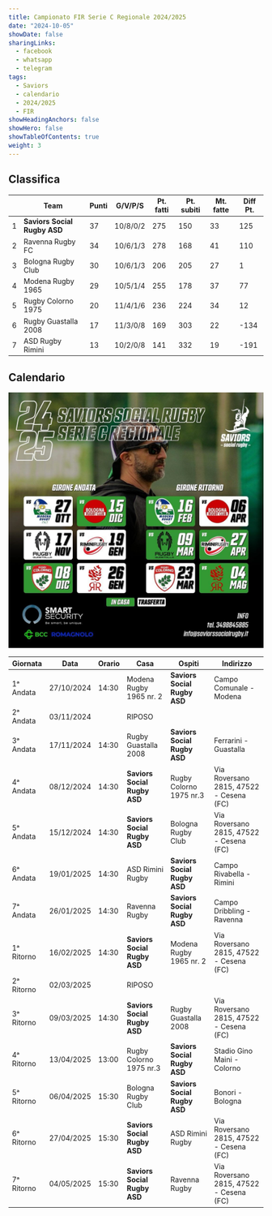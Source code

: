 ```yaml
---
title: Campionato FIR Serie C Regionale 2024/2025
date: "2024-10-05"
showDate: false
sharingLinks:
  - facebook
  - whatsapp
  - telegram
tags:
  - Saviors
  - calendario
  - 2024/2025
  - FIR
showHeadingAnchors: false
showHero: false
showTableOfContents: true
weight: 3
---
```


## Classifica

|     | Team                         | Punti | G/V/P/S  | Pt. fatti | Pt. subiti | Mt. fatte | Diff Pt. |
| --- | ---------------------------- | ----- | -------- | --------- | ---------- | --------- | -------- |
| 1   | **Saviors Social Rugby ASD** | 37    | 10/8/0/2 | 275       | 150        | 33        | 125      |
| 2   | Ravenna Rugby FC             | 34    | 10/6/1/3 | 278       | 168        | 41        | 110      |
| 3   | Bologna Rugby Club           | 30    | 10/6/1/3 | 206       | 205        | 27        | 1        |
| 4   | Modena Rugby 1965            | 29    | 10/5/1/4 | 255       | 178        | 37        | 77       |
| 5   | Rugby Colorno 1975           | 20    | 11/4/1/6 | 236       | 224        | 34        | 12       |
| 6   | Rugby Guastalla 2008         | 17    | 11/3/0/8 | 169       | 303        | 22        | -134     |
| 7   | ASD Rugby Rimini             | 13    | 10/2/0/8 | 141       | 332        | 19        | -191     |

## Calendario

![](./featured.jpg)

| Giornata   | Data       | Orario | Casa                         | Ospiti                       | Indirizzo                               |
| ---------- | ---------- | ------ | ---------------------------- | ---------------------------- | --------------------------------------- |
| 1ᵃ Andata  | 27/10/2024 | 14:30  | Modena Rugby 1965 nr. 2      | **Saviors Social Rugby ASD** | Campo Comunale - Modena                 |
| 2ᵃ Andata  | 03/11/2024 |        | RIPOSO                       |                              |                                         |
| 3ᵃ Andata  | 17/11/2024 | 14:30  | Rugby Guastalla 2008         | **Saviors Social Rugby ASD** | Ferrarini - Guastalla                   |
| 4ᵃ Andata  | 08/12/2024 | 14:30  | **Saviors Social Rugby ASD** | Rugby Colorno 1975 nr.3      | Via Roversano 2815, 47522 - Cesena (FC) |
| 5ᵃ Andata  | 15/12/2024 | 14:30  | **Saviors Social Rugby ASD** | Bologna Rugby Club           | Via Roversano 2815, 47522 - Cesena (FC) |
| 6ᵃ Andata  | 19/01/2025 | 14:30  | ASD Rimini Rugby             | **Saviors Social Rugby ASD** | Campo Rivabella - Rimini                |
| 7ᵃ Andata  | 26/01/2025 | 14:30  | Ravenna Rugby                | **Saviors Social Rugby ASD** | Campo Dribbling - Ravenna               |
| 1ᵃ Ritorno | 16/02/2025 | 14:30  | **Saviors Social Rugby ASD** | Modena Rugby 1965 nr. 2      | Via Roversano 2815, 47522 - Cesena (FC) |
| 2ᵃ Ritorno | 02/03/2025 |        | RIPOSO                       |                              |                                         |
| 3ᵃ Ritorno | 09/03/2025 | 14:30  | **Saviors Social Rugby ASD** | Rugby Guastalla 2008         | Via Roversano 2815, 47522 - Cesena (FC) |
| 4ᵃ Ritorno | 13/04/2025 | 13:00  | Rugby Colorno 1975 nr.3      | **Saviors Social Rugby ASD** | Stadio Gino Maini - Colorno             |
| 5ᵃ Ritorno | 06/04/2025 | 15:30  | Bologna Rugby Club           | **Saviors Social Rugby ASD** | Bonori - Bologna                        |
| 6ᵃ Ritorno | 27/04/2025 | 15:30  | **Saviors Social Rugby ASD** | ASD Rimini Rugby             | Via Roversano 2815, 47522 - Cesena (FC) |
| 7ᵃ Ritorno | 04/05/2025 | 15:30  | **Saviors Social Rugby ASD** | Ravenna Rugby                | Via Roversano 2815, 47522 - Cesena (FC) |
